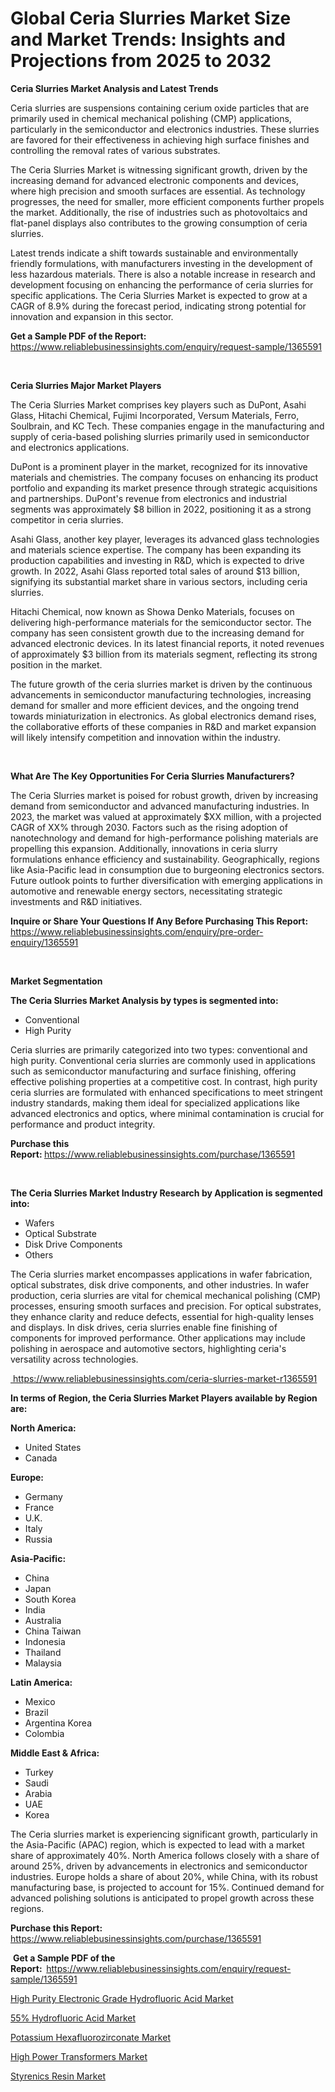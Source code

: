 <p><h1>Global Ceria Slurries Market Size and Market Trends: Insights and Projections from 2025 to 2032</h1></p><p><strong>Ceria Slurries Market Analysis and Latest Trends</strong></p>
<p><p>Ceria slurries are suspensions containing cerium oxide particles that are primarily used in chemical mechanical polishing (CMP) applications, particularly in the semiconductor and electronics industries. These slurries are favored for their effectiveness in achieving high surface finishes and controlling the removal rates of various substrates. </p><p>The Ceria Slurries Market is witnessing significant growth, driven by the increasing demand for advanced electronic components and devices, where high precision and smooth surfaces are essential. As technology progresses, the need for smaller, more efficient components further propels the market. Additionally, the rise of industries such as photovoltaics and flat-panel displays also contributes to the growing consumption of ceria slurries.</p><p>Latest trends indicate a shift towards sustainable and environmentally friendly formulations, with manufacturers investing in the development of less hazardous materials. There is also a notable increase in research and development focusing on enhancing the performance of ceria slurries for specific applications. The Ceria Slurries Market is expected to grow at a CAGR of 8.9% during the forecast period, indicating strong potential for innovation and expansion in this sector.</p></p>
<p><strong>Get a Sample PDF of the Report:&nbsp;</strong> <a href="https://www.reliablebusinessinsights.com/enquiry/request-sample/1365591?utm_campaign=1091&utm_medium=2&utm_source=Github&utm_content=ia&utm_term=22032025&utm_id=ceria-slurries">https://www.reliablebusinessinsights.com/enquiry/request-sample/1365591</a></p>
<p>&nbsp;</p>
<p><strong>Ceria Slurries Major Market Players</strong></p>
<p><p>The Ceria Slurries Market comprises key players such as DuPont, Asahi Glass, Hitachi Chemical, Fujimi Incorporated, Versum Materials, Ferro, Soulbrain, and KC Tech. These companies engage in the manufacturing and supply of ceria-based polishing slurries primarily used in semiconductor and electronics applications.</p><p>DuPont is a prominent player in the market, recognized for its innovative materials and chemistries. The company focuses on enhancing its product portfolio and expanding its market presence through strategic acquisitions and partnerships. DuPont's revenue from electronics and industrial segments was approximately $8 billion in 2022, positioning it as a strong competitor in ceria slurries.</p><p>Asahi Glass, another key player, leverages its advanced glass technologies and materials science expertise. The company has been expanding its production capabilities and investing in R&D, which is expected to drive growth. In 2022, Asahi Glass reported total sales of around $13 billion, signifying its substantial market share in various sectors, including ceria slurries.</p><p>Hitachi Chemical, now known as Showa Denko Materials, focuses on delivering high-performance materials for the semiconductor sector. The company has seen consistent growth due to the increasing demand for advanced electronic devices. In its latest financial reports, it noted revenues of approximately $3 billion from its materials segment, reflecting its strong position in the market.</p><p>The future growth of the ceria slurries market is driven by the continuous advancements in semiconductor manufacturing technologies, increasing demand for smaller and more efficient devices, and the ongoing trend towards miniaturization in electronics. As global electronics demand rises, the collaborative efforts of these companies in R&D and market expansion will likely intensify competition and innovation within the industry.</p></p>
<p>&nbsp;</p>
<p><strong>What Are The Key Opportunities For Ceria Slurries Manufacturers?</strong></p>
<p><p>The Ceria Slurries market is poised for robust growth, driven by increasing demand from semiconductor and advanced manufacturing industries. In 2023, the market was valued at approximately $XX million, with a projected CAGR of XX% through 2030. Factors such as the rising adoption of nanotechnology and demand for high-performance polishing materials are propelling this expansion. Additionally, innovations in ceria slurry formulations enhance efficiency and sustainability. Geographically, regions like Asia-Pacific lead in consumption due to burgeoning electronics sectors. Future outlook points to further diversification with emerging applications in automotive and renewable energy sectors, necessitating strategic investments and R&D initiatives.</p></p>
<p><strong>Inquire or Share Your Questions If Any Before Purchasing This Report:</strong> <a href="https://www.reliablebusinessinsights.com/enquiry/pre-order-enquiry/1365591?utm_campaign=1091&utm_medium=2&utm_source=Github&utm_content=ia&utm_term=22032025&utm_id=ceria-slurries">https://www.reliablebusinessinsights.com/enquiry/pre-order-enquiry/1365591</a></p>
<p>&nbsp;</p>
<p><strong>Market Segmentation</strong></p>
<p><strong>The Ceria Slurries Market Analysis by types is segmented into:</strong></p>
<p><ul><li>Conventional</li><li>High Purity</li></ul></p>
<p><p>Ceria slurries are primarily categorized into two types: conventional and high purity. Conventional ceria slurries are commonly used in applications such as semiconductor manufacturing and surface finishing, offering effective polishing properties at a competitive cost. In contrast, high purity ceria slurries are formulated with enhanced specifications to meet stringent industry standards, making them ideal for specialized applications like advanced electronics and optics, where minimal contamination is crucial for performance and product integrity.</p></p>
<p><strong>Purchase this Report:&nbsp;</strong><a href="https://www.reliablebusinessinsights.com/purchase/1365591?utm_campaign=1091&utm_medium=2&utm_source=Github&utm_content=ia&utm_term=22032025&utm_id=ceria-slurries">https://www.reliablebusinessinsights.com/purchase/1365591</a></p>
<p>&nbsp;</p>
<p><strong>The Ceria Slurries Market Industry Research by Application is segmented into:</strong></p>
<p><ul><li>Wafers</li><li>Optical Substrate</li><li>Disk Drive Components</li><li>Others</li></ul></p>
<p><p>The Ceria slurries market encompasses applications in wafer fabrication, optical substrates, disk drive components, and other industries. In wafer production, ceria slurries are vital for chemical mechanical polishing (CMP) processes, ensuring smooth surfaces and precision. For optical substrates, they enhance clarity and reduce defects, essential for high-quality lenses and displays. In disk drives, ceria slurries enable fine finishing of components for improved performance. Other applications may include polishing in aerospace and automotive sectors, highlighting ceria's versatility across technologies.</p></p>
<p><a href="https://www.reliablebusinessinsights.com/ceria-slurries-market-r1365591?utm_campaign=1091&utm_medium=2&utm_source=Github&utm_content=ia&utm_term=22032025&utm_id=ceria-slurries">&nbsp;https://www.reliablebusinessinsights.com/ceria-slurries-market-r1365591</a></p>
<p><strong>In terms of Region, the Ceria Slurries Market Players available by Region are:</strong></p>
<p>
    <p> <strong> North America: </strong>
        <ul>
            <li>United States</li>
            <li>Canada</li>
        </ul>
        </p> 
    <p> <strong> Europe: </strong>
        <ul>
            <li>Germany</li>
            <li>France</li>
            <li>U.K.</li>
            <li>Italy</li>
            <li>Russia</li>
        </ul>
        </p> 
    <p> <strong> Asia-Pacific: </strong>
        <ul>
            <li>China</li>
            <li>Japan</li>
            <li>South Korea</li>
            <li>India</li>
            <li>Australia</li>
            <li>China Taiwan</li>
            <li>Indonesia</li>
            <li>Thailand</li>
            <li>Malaysia</li>
        </ul>
        </p> 
    <p> <strong> Latin America: </strong>
        <ul>
            <li>Mexico</li>
            <li>Brazil</li>
            <li>Argentina Korea</li>
            <li>Colombia</li>
        </ul>
        </p> 
    <p> <strong> Middle East & Africa: </strong>
        <ul>
            <li>Turkey</li>
            <li>Saudi</li>
            <li>Arabia</li>
            <li>UAE</li>
            <li>Korea</li>
        </ul>
    </p>
    </p>
<p><p>The Ceria slurries market is experiencing significant growth, particularly in the Asia-Pacific (APAC) region, which is expected to lead with a market share of approximately 40%. North America follows closely with a share of around 25%, driven by advancements in electronics and semiconductor industries. Europe holds a share of about 20%, while China, with its robust manufacturing base, is projected to account for 15%. Continued demand for advanced polishing solutions is anticipated to propel growth across these regions.</p></p>
<p><strong>Purchase this Report: </strong><a href="https://www.reliablebusinessinsights.com/purchase/1365591?utm_campaign=1091&utm_medium=2&utm_source=Github&utm_content=ia&utm_term=22032025&utm_id=ceria-slurries">https://www.reliablebusinessinsights.com/purchase/1365591</a></p>
<p>&nbsp;<strong>Get a Sample PDF of the Report:&nbsp;&nbsp;</strong><a href="https://www.reliablebusinessinsights.com/enquiry/request-sample/1365591?utm_campaign=1091&utm_medium=2&utm_source=Github&utm_content=ia&utm_term=22032025&utm_id=ceria-slurries">https://www.reliablebusinessinsights.com/enquiry/request-sample/1365591</a></p>
<p><strong></strong></p>
<p><p><a href="https://github.com/altafvaraswj/Market-Research-Report-List-1/blob/main/high-purity-electronic-grade-hydrofluoric-acid-market.md?utm_campaign=1091&utm_medium=2&utm_source=Github&utm_content=ia&utm_term=22032025&utm_id=ceria-slurries">High Purity Electronic Grade Hydrofluoric Acid Market</a></p><p><a href="https://github.com/hurstsaqibyl/Market-Research-Report-List-1/blob/main/55-hydrofluoric-acid-market.md?utm_campaign=1091&utm_medium=2&utm_source=Github&utm_content=ia&utm_term=22032025&utm_id=ceria-slurries">55% Hydrofluoric Acid Market</a></p><p><a href="https://github.com/rutupueyed/Market-Research-Report-List-1/blob/main/potassium-hexafluorozirconate-market.md?utm_campaign=1091&utm_medium=2&utm_source=Github&utm_content=ia&utm_term=22032025&utm_id=ceria-slurries">Potassium Hexafluorozirconate Market</a></p><p><a href="https://github.com/burnicndole/Market-Research-Report-List-1/blob/main/high-power-transformers-market.md?utm_campaign=1091&utm_medium=2&utm_source=Github&utm_content=ia&utm_term=22032025&utm_id=ceria-slurries">High Power Transformers Market</a></p><p><a href="https://github.com/cevzarvargem/Market-Research-Report-List-1/blob/main/styrenics-resin-market.md?utm_campaign=1091&utm_medium=2&utm_source=Github&utm_content=ia&utm_term=22032025&utm_id=ceria-slurries">Styrenics Resin Market</a></p></p>